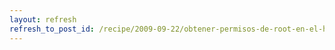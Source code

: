 ```yaml
---
layout: refresh
refresh_to_post_id: /recipe/2009-09-22/obtener-permisos-de-root-en-el-htc-magic-g2
---
```

